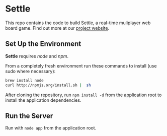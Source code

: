 Settle
======

This repo contains the code to build Settle, a real-time muliplayer web board game. Find out more at our [project website](http://www.cs.princeton.edu/~ctriolo/333.html).

Set Up the Environment
----------------------

**Settle** requires _node_ and _npm_.

From a completely fresh environment run these commands to install (use sudo where necessary):

``` bash
brew install node
curl http://npmjs.org/install.sh |  sh
```

After cloning the repository, run `npm install -d` from the application root to install the application dependencies.

Run the Server
--------------

Run with `node app` from the application root.
